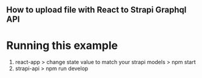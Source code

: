 ## How to upload file with React to Strapi Graphql API

# Running this example
1. react-app > change state value to match your strapi models > npm start
2. strapi-api > npm run develop